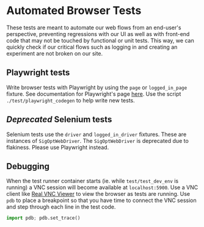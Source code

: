 <!--
Copyright © 2023 Intel Corporation

SPDX-License-Identifier: Apache License 2.0
-->
# Automated Browser Tests

These tests are meant to automate our web flows from an end-user's perspective,
preventing regressions with our UI as well as with front-end code that may not be touched by functional or unit tests.
This way, we can quickly check if our critical flows such as logging in and creating an experiment are not broken on our site.

## Playwright tests

Write browser tests with Playwright by using the `page` or `logged_in_page` fixture.
See documentation for Playwright's page [here](https://playwright.dev/python/docs/api/class-page).
Use the script `./test/playwright_codegen` to help write new tests.

## _Deprecated_ Selenium tests

Selenium tests use the `driver` and `logged_in_driver` fixtures.
These are instances of `SigOptWebDriver`. The `SigOptWebDriver` is deprecated due to flakiness.
Please use Playwright instead.

## Debugging

When the test runner container starts (ie. while `test/test_dev_env` is running) a VNC session will become available at `localhost:5900`.
Use a VNC client like [Real VNC Viewer](https://www.realvnc.com/en/connect/download/viewer/) to view the browser as tests are running.
Use `pdb` to place a breakpoint so that you have time to connect the VNC session and step through each line in the test code.

```python
import pdb; pdb.set_trace()
```
